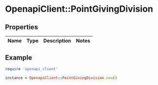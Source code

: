 # OpenapiClient::PointGivingDivision

## Properties

| Name | Type | Description | Notes |
| ---- | ---- | ----------- | ----- |

## Example

```ruby
require 'openapi_client'

instance = OpenapiClient::PointGivingDivision.new()
```

